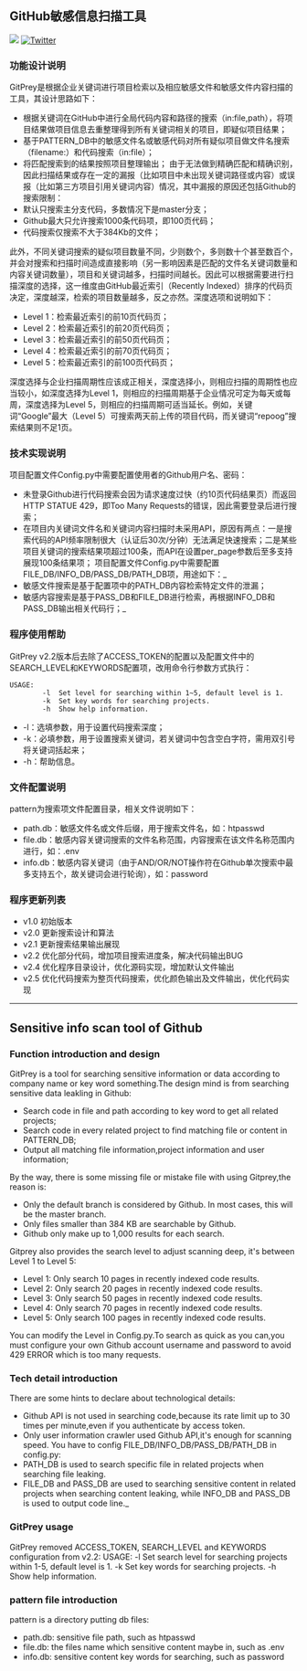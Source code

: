 ## GitHub敏感信息扫描工具
![](https://img.shields.io/github/license/repoog/GitPrey.svg)
[![Twitter](https://img.shields.io/twitter/url/https/github.com/repoog/GitPrey.svg?style=social)](https://twitter.com/intent/tweet?text=Wow:&url=https%3A%2F%2Fgithub.com%2Frepoog%2FGitPrey)
### 功能设计说明
GitPrey是根据企业关键词进行项目检索以及相应敏感文件和敏感文件内容扫描的工具，其设计思路如下：
* 根据关键词在GitHub中进行全局代码内容和路径的搜索（in:file,path），将项目结果做项目信息去重整理得到所有关键词相关的项目，即疑似项目结果；
* 基于PATTERN_DB中的敏感文件名或敏感代码对所有疑似项目做文件名搜索（filename:）和代码搜索（in:file）；
* 将匹配搜索到的结果按照项目整理输出；
由于无法做到精确匹配和精确识别，因此扫描结果或存在一定的漏报（比如项目中未出现关键词路径或内容）或误报（比如第三方项目引用关键词内容）情况，其中漏报的原因还包括Github的搜索限制：
* 默认只搜索主分支代码，多数情况下是master分支；
* Github最大只允许搜索1000条代码项，即100页代码；
* 代码搜索仅搜索不大于384Kb的文件；

此外，不同关键词搜索的疑似项目数量不同，少则数个，多则数十个甚至数百个，并会对搜索和扫描时间造成直接影响（另一影响因素是匹配的文件名关键词数量和内容关键词数量），项目和关键词越多，扫描时间越长。因此可以根据需要进行扫描深度的选择，这一维度由GitHub最近索引（Recently Indexed）排序的代码页决定，深度越深，检索的项目数量越多，反之亦然。深度选项和说明如下：
* Level 1：检索最近索引的前10页代码页；
* Level 2：检索最近索引的前20页代码页；
* Level 3：检索最近索引的前50页代码页；
* Level 4：检索最近索引的前70页代码页；
* Level 5：检索最近索引的前100页代码页；

深度选择与企业扫描周期性应该成正相关，深度选择小，则相应扫描的周期性也应当较小，如深度选择为Level 1，则相应的扫描周期基于企业情况可定为每天或每周，深度选择为Level 5，则相应的扫描周期可适当延长。例如，关键词“Google”最大（Level 5）可搜索两天前上传的项目代码，而关键词“repoog”搜索结果则不足1页。

### 技术实现说明
项目配置文件Config.py中需要配置使用者的Github用户名、密码：
* 未登录Github进行代码搜索会因为请求速度过快（约10页代码结果页）而返回HTTP STATUE 429，即Too Many Requests的错误，因此需要登录后进行搜索；
* 在项目内关键词文件名和关键词内容扫描时未采用API，原因有两点：一是搜索代码的API频率限制很大（认证后30次/分钟）无法满足快速搜索；二是某些项目关键词的搜索结果项超过100条，而API在设置per_page参数后至多支持展现100条结果项；
项目配置文件Config.py中需要配置FILE_DB/INFO_DB/PASS_DB/PATH_DB项，用途如下：_
* 敏感文件搜索是基于配置项中的PATH_DB内容检索特定文件的泄漏；
* 敏感内容搜索是基于PASS_DB和FILE_DB进行检索，再根据INFO_DB和PASS_DB输出相关代码行；_

### 程序使用帮助
GitPrey v2.2版本后去除了ACCESS_TOKEN的配置以及配置文件中的SEARCH_LEVEL和KEYWORDS配置项，改用命令行参数方式执行：
```
USAGE:
        -l  Set level for searching within 1~5, default level is 1.
        -k  Set key words for searching projects.
        -h  Show help information.
```
* -l：选填参数，用于设置代码搜索深度；
* -k：必填参数，用于设置搜索关键词，若关键词中包含空白字符，需用双引号将关键词括起来；
* -h：帮助信息。

### 文件配置说明
pattern为搜索项文件配置目录，相关文件说明如下：
* path.db：敏感文件名或文件后缀，用于搜索文件名，如：htpasswd
* file.db：敏感内容关键词搜索的文件名称范围，内容搜索在该文件名称范围内进行，如：.env
* info.db：敏感内容关键词（由于AND/OR/NOT操作符在Github单次搜索中最多支持五个，故关键词会进行轮询），如：password

### 程序更新列表
* v1.0 初始版本
* v2.0 更新搜索设计和算法
* v2.1 更新搜索结果输出展现
* v2.2 优化部分代码，增加项目搜索进度条，解决代码输出BUG
* v2.4 优化程序目录设计，优化源码实现，增加默认文件输出
* v2.5 优化代码搜索为整页代码搜索，优化颜色输出及文件输出，优化代码实现

***
## Sensitive info scan tool of Github
### Function introduction and design
GitPrey is a tool for searching sensitive information or data according to company name or key word something.The design mind is from searching sensitive data leakling in Github:
* Search code in file and path according to key word to get all related projects;
* Search code in every related project to find matching file or content in PATTERN_DB;
* Output all matching file information,project information and user information;

By the way, there is some missing file or mistake file with using Gitprey,the reason is:
* Only the default branch is considered by Github. In most cases, this will be the master branch.
* Only files smaller than 384 KB are searchable by Github.
* Github only make up to 1,000 results for each search.

Gitprey also provides the search level to adjust scanning deep, it's between Level 1 to Level 5:
* Level 1: Only search 10 pages in recently indexed code results.
* Level 2: Only search 20 pages in recently indexed code results.
* Level 3: Only search 50 pages in recently indexed code results.
* Level 4: Only search 70 pages in recently indexed code results.
* Level 5: Only search 100 pages in recently indexed code results.

You can modify the Level in Config.py.To search as quick as you can,you must configure your own Github account username and password to avoid 429 ERROR which is too many requests.

### Tech detail introduction
There are some hints to declare about technological details:
* Github API is not used in searching code,because its rate limit up to 30 times per minute,even if you authenticate by access token.
* Only user information crawler used Github API,it's enough for scanning speed.
You have to config FILE_DB/INFO_DB/PASS_DB/PATH_DB in config.py:
* PATH_DB is used to search specific file in related projects when searching file leaking.
* FILE_DB and PASS_DB are used to searching sensitive content in related projects when searching content leaking, while INFO_DB and PASS_DB is used to output code line._

### GitPrey usage
GitPrey removed ACCESS_TOKEN, SEARCH_LEVEL and KEYWORDS configuration from v2.2:
    USAGE:
        -l  Set search level for searching projects within 1-5, default level is 1.
        -k  Set key words for searching projects.
        -h  Show help information.

### pattern file introduction
pattern is a directory putting db files:
* path.db: sensitive file path, such as htpasswd
* file.db: the files name which sensitive content maybe in, such as .env
* info.db: sensitive content key words for searching, such as password

